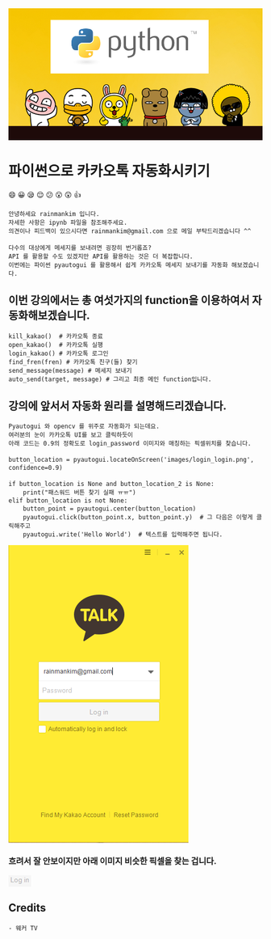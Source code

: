 <img align="center" src="https://github.com/rainmankim/kakaotalk_automation/blob/master/images/KakaoTalk-team.jpg" alt="Kakao Team">

# 파이썬으로 카카오톡 자동화시키기
:smile: :grinning: :sleepy: :relieved: :confused: :open_mouth: :astonished: :thumbsup:


```
안녕하세요 rainmankim 입니다.
자세한 사항은 ipynb 파일을 참조해주세요.
의견이나 피드백이 있으시다면 rainmankim@gmail.com 으로 메일 부탁드리겠습니다 ^^

다수의 대상에게 메세지를 보내려면 굉장히 번거롭죠?
API 를 활용할 수도 있겠지만 API를 활용하는 것은 더 복잡합니다.
이번에는 파이썬 pyautogui 를 활용해서 쉽게 카카오톡 메세지 보내기를 자동화 해보겠습니다.
```


## 이번 강의에서는 총 여섯가지의 function을 이용하여서 자동화해보겠습니다.
```
kill_kakao()  # 카카오톡 종료
open_kakao()  # 카카오톡 실행
login_kakao() # 카카오톡 로그인
find_fren(fren) # 카카오톡 친구(들) 찾기
send_message(message) # 메세지 보내기
auto_send(target, message) # 그리고 최종 메인 function입니다.
```

## 강의에 앞서서 자동화 원리를 설명해드리겠습니다.
```
Pyautogui 와 opencv 를 위주로 자동화가 되는데요.
여러분의 눈이 카카오톡 UI를 보고 클릭하듯이
아래 코드는 0.9의 정확도로 login_password 이미지와 매칭하는 픽셀위치를 찾습니다.

button_location = pyautogui.locateOnScreen('images/login_login.png', confidence=0.9)  

if button_location is None and button_location_2 is None:
    print("패스워드 버튼 찾기 실패 ㅠㅠ")
elif button_location is not None:
    button_point = pyautogui.center(button_location)
    pyautogui.click(button_point.x, button_point.y)  # 그 다음은 이렇게 클릭해주고
    pyautogui.write('Hello World')  # 텍스트를 입력해주면 됩니다.

```

<img align="center" src="https://github.com/rainmankim/kakaotalk_automation/blob/master/images/kakao_login_main.PNG" alt="Kakao Login">

### 흐려서 잘 안보이지만 아래 이미지 비슷한 픽셀을 찾는 겁니다.
<img align="center" src="https://github.com/rainmankim/kakaotalk_automation/blob/master/images/login_login.PNG" alt="Login ">



## Credits
```
- 웨커 TV
```
